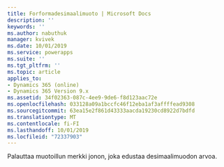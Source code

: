 ```yaml
---
title: Forformadesimaalimuoto | Microsoft Docs
description: ''
keywords: ''
ms.author: nabuthuk
manager: kvivek
ms.date: 10/01/2019
ms.service: powerapps
ms.suite: ''
ms.tgt_pltfrm: ''
ms.topic: article
applies_to:
- Dynamics 365 (online)
- Dynamics 365 Version 9.x
ms.assetid: 34f02363-087c-4ee9-9de6-f8d123aac72e
ms.openlocfilehash: 033128a09a1bccfc46f12eba1af3affffead9308
ms.sourcegitcommit: 63ea15e2f861d43333aacda19230cd8922d7bdfd
ms.translationtype: MT
ms.contentlocale: fi-FI
ms.lasthandoff: 10/01/2019
ms.locfileid: "72337903"
---
```

Palauttaa muotoillun merkki jonon, joka edustaa desimaalimuodon arvoa.
